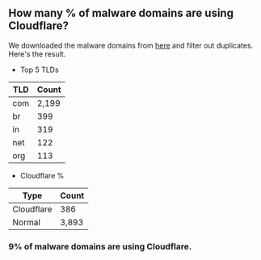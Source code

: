 ## How many % of malware domains are using Cloudflare?


We downloaded the malware domains from [here](https://urlhaus.abuse.ch) and filter out duplicates.
Here's the result.


[//]: # (start replacement)


- Top 5 TLDs

| TLD | Count |
| --- | --- |
| com | 2,199 |
| br | 399 |
| in | 319 |
| net | 122 |
| org | 113 |


- Cloudflare %

| Type | Count |
| --- | --- |
| Cloudflare | 386 |
| Normal | 3,893 |


### 9% of malware domains are using Cloudflare.
